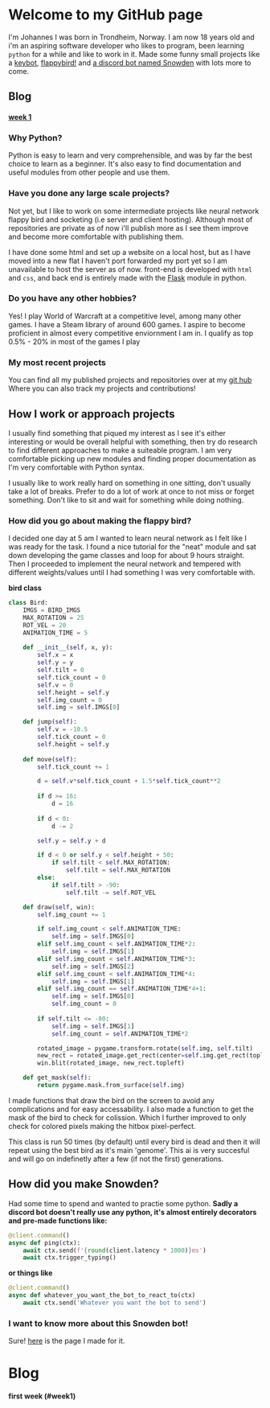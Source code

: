# Welcome to my GitHub page

I'm Johannes I was born in Trondheim, Norway. I am now 18 years old and i'm an aspiring software developer who likes to program, been learning ``` python ``` for a while and like to work in it.
Made some funny small projects like a [keybot](https://joonsey.github.io/Keybot/), [flappybird!](https://github.com/Joonsey/FlappybirdAi) and [a discord bot named Snowden](https://joonsey.github.io/Snowden/) with lots more to come.

## Blog
#### [week 1](#week1)

### Why Python?

Python is easy to learn and very comprehensible, and was by far the best choice to learn as a beginner.
It's also easy to find documentation and useful modules from other people and use them.

### Have you done any large scale projects?

Not yet, but I like to work on some intermediate projects like neural network flappy bird and socketing (i.e server and client hosting).
Although most of repositories are private as of now i'll publish more as I see them improve and become more comfortable with publishing them.

I have done some html and set up a website on a local host, but as I have moved into a new flat I haven't port forwarded my port yet so I am unavailable to host the server as of now. front-end is developed with ```html``` and ```css```, and back end is entirely made with the [Flask](https://flask.palletsprojects.com/en/1.1.x/) module in python.

### Do you have any other hobbies?

Yes! I play World of Warcraft at a competitive level, among many other games.
I have a Steam library of around 600 games.
I aspire to become proficient in almost every competitive enviornment I am in.
I qualify as top 0.5% - 20% in most of the games I play


### My most recent projects

You can find all my published projects and repositories over at my [git hub](https://github.com/Joonsey)
Where you can also track my projects and contributions!

## How I work or approach projects

I usually find something that piqued my interest as I see it's either interesting or would be overall helpful with something, then try do research to find different approaches to make a suiteable program. I am very comfortable picking up new modules and finding proper documentation as I'm very comfortable with Python syntax. 

I usually like to work really hard on something in one sitting, don't usually take a lot of breaks. Prefer to do a lot of work at once to not miss or forget something. Don't like to sit and wait for something while doing nothing. 

### How did you go about making the flappy bird?

I decided one day at 5 am I wanted to learn neural network as I felt like I was ready for the task. I found a nice tutorial for the "neat" module and sat down developing the game classes and loop for about 9 hours straight. Then I proceeded to implement the neural network and tempered with different weights/values until I had something I was very comfortable with.

**bird class** 

```python
class Bird:
    IMGS = BIRD_IMGS
    MAX_ROTATION = 25
    ROT_VEL = 20
    ANIMATION_TIME = 5
    
    def __init__(self, x, y):
        self.x = x
        self.y = y
        self.tilt = 0
        self.tick_count = 0
        self.v = 0
        self.height = self.y
        self.img_count = 0
        self.img = self.IMGS[0]

    def jump(self):
        self.v = -10.5 
        self.tick_count = 0
        self.height = self.y
    
    def move(self):
        self.tick_count += 1

        d = self.v*self.tick_count + 1.5*self.tick_count**2
        
        if d >= 16:
            d = 16
        
        if d < 0:
            d -= 2

        self.y = self.y + d

        if d < 0 or self.y < self.height + 50:
            if self.tilt < self.MAX_ROTATION:
                self.tilt = self.MAX_ROTATION
        else:
            if self.tilt > -90:
                self.tilt -= self.ROT_VEL

    def draw(self, win):
        self.img_count += 1

        if self.img_count < self.ANIMATION_TIME:
            self.img = self.IMGS[0]
        elif self.img_count < self.ANIMATION_TIME*2:
            self.img = self.IMGS[1]
        elif self.img_count < self.ANIMATION_TIME*3:
            self.img = self.IMGS[2]
        elif self.img_count < self.ANIMATION_TIME*4:
            self.img = self.IMGS[1]
        elif self.img_count == self.ANIMATION_TIME*4+1:
            self.img = self.IMGS[0]
            self.img_count = 0
        
        if self.tilt <= -80:
            self.img = self.IMGS[1]
            self.img_count = self.ANIMATION_TIME*2

        rotated_image = pygame.transform.rotate(self.img, self.tilt)
        new_rect = rotated_image.get_rect(center=self.img.get_rect(topleft = (self.x, self.y)).center)
        win.blit(rotated_image, new_rect.topleft)

    def get_mask(self):
        return pygame.mask.from_surface(self.img) 
```
I made functions that draw the bird on the screen to avoid any complications and for easy accessability.
I also made a function to get the mask of the bird to check for colission. Which I further improved to only check for colored pixels making the hitbox pixel-perfect.

This class is run 50 times (by default) until every bird is dead and then it will repeat using the best bird as it's main 'genome'. This ai is very succesful and will go on indefinetly after a few (if not the first) generations.

## How did you make Snowden?

Had some time to spend and wanted to practie some python. __Sadly a discord bot doesn't really use any python, it's almost entirely decorators and pre-made functions like:__
```python
@client.command()
async def ping(ctx):
    await ctx.send(f'{round(client.latency * 1000)}ms')
    await ctx.trigger_typing()
```
**or things like**
```python
@client.command()
async def whatever_you_want_the_bot_to_react_to(ctx) 
    await ctx.send('Whatever you want the bot to send')
```
### I want to know more about this Snowden bot!

Sure! [here](https://joonsey.github.io/Snowden/) is the page I made for it. 


# Blog
#### first week (#week1)
